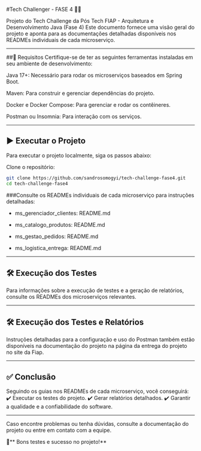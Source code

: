 #Tech Challenger - FASE 4 🚀🚀

Projeto do Tech Challenge da Pós Tech FIAP - Arquitetura e Desenvolvimento Java (Fase 4)
Este documento fornece uma visão geral do projeto e aponta para as documentações detalhadas disponíveis nos READMEs individuais de cada microserviço.

---

##📌 Requisitos
Certifique-se de ter as seguintes ferramentas instaladas em seu ambiente de desenvolvimento:

Java 17+: Necessário para rodar os microserviços baseados em Spring Boot.

Maven: Para construir e gerenciar dependências do projeto.

Docker e Docker Compose: Para gerenciar e rodar os contêineres.

Postman ou Insomnia: Para interação com os serviços.

---

## ▶️ Executar o Projeto
Para executar o projeto localmente, siga os passos abaixo:

Clone o repositório:

```bash
git clone https://github.com/sandrosomogyi/tech-challenge-fase4.git
cd tech-challenge-fase4
 ```
###Consulte os READMEs individuais de cada microserviço para instruções detalhadas:

- ms_gerenciador_clientes: README.md

- ms_catalogo_produtos: README.md

- ms_gestao_pedidos: README.md

- ms_logistica_entrega: README.md

---

## 🛠️ Execução dos Testes
Para informações sobre a execução de testes e a geração de relatórios, consulte os READMEs dos microserviços relevantes.

---

## 🛠️ Execução dos Testes e Relatórios
Instruções detalhadas para a configuração e uso do Postman também estão disponíveis na documentação do projeto na página da entrega do projeto no site da Fiap.

---

## ✅ Conclusão
Seguindo os guias nos READMEs de cada microserviço, você conseguirá: 
✔️ Executar os testes do projeto. 
✔️ Gerar relatórios detalhados. 
✔️ Garantir a qualidade e a confiabilidade do software.

---
Caso encontre problemas ou tenha dúvidas, consulte a documentação do projeto ou entre em contato com a equipe.

🚀** Bons testes e sucesso no projeto!**



